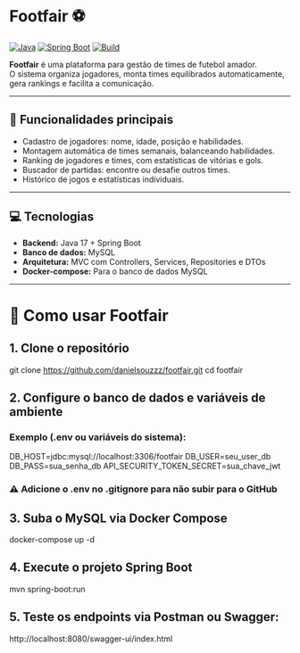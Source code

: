 # Footfair ⚽

[![Java](https://img.shields.io/badge/Java-17-blue)](https://www.java.com/)
[![Spring Boot](https://img.shields.io/badge/Spring_Boot-3.0-brightgreen)](https://spring.io/projects/spring-boot)
[![Build](https://img.shields.io/badge/Build-Passing-brightgreen)](#)

**Footfair** é uma plataforma para gestão de times de futebol amador.  
O sistema organiza jogadores, monta times equilibrados automaticamente, gera rankings e facilita a comunicação.

---

## 🔹 Funcionalidades principais
- Cadastro de jogadores: nome, idade, posição e habilidades.
- Montagem automática de times semanais, balanceando habilidades.
- Ranking de jogadores e times, com estatísticas de vitórias e gols.
- Buscador de partidas: encontre ou desafie outros times.
- Histórico de jogos e estatísticas individuais.

---

## 💻 Tecnologias
- **Backend:** Java 17 + Spring Boot
- **Banco de dados:** MySQL
- **Arquitetura:** MVC com Controllers, Services, Repositories e DTOs
- **Docker-compose:** Para o banco de dados MySQL 

---

# 🚀 Como usar Footfair

## 1. Clone o repositório
git clone https://github.com/danielsouzzz/footfair.git
cd footfair

## 2. Configure o banco de dados e variáveis de ambiente
### Exemplo (.env ou variáveis do sistema):
DB_HOST=jdbc:mysql://localhost:3306/footfair
DB_USER=seu_user_db
DB_PASS=sua_senha_db
API_SECURITY_TOKEN_SECRET=sua_chave_jwt

### ⚠️ Adicione o .env no .gitignore para não subir para o GitHub

## 3. Suba o MySQL via Docker Compose
docker-compose up -d

## 4. Execute o projeto Spring Boot
mvn spring-boot:run

## 5. Teste os endpoints via Postman ou Swagger:
http://localhost:8080/swagger-ui/index.html
